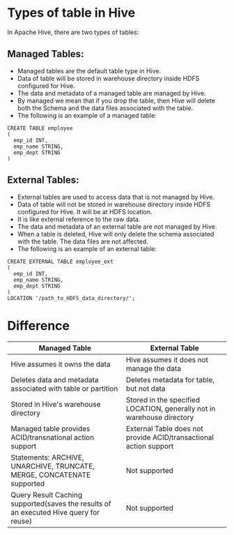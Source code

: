# Types of table in Hive
In Apache Hive, there are two types of tables:

## Managed Tables:
- Managed tables are the default table type in Hive. 
- Data of table will be stored in warehouse directory inside HDFS configured for Hive.
- The data and metadata of a managed table are managed by Hive. 
- By managed we mean that if you drop the table, then Hive will delete both the Schema and the data files associated with the table.
- The following is an example of a managed table:
```
CREATE TABLE employee
(
  emp_id INT,
  emp_name STRING,
  emp_dept STRING
)
```

## External Tables:
- External tables are used to access data that is not managed by Hive. 
- Data of table will not be stored in warehouse directory inside HDFS configured for Hive. It will be at HDFS location.
- It is like external reference to the raw data.
- The data and metadata of an external table are not managed by Hive. 
- When a table is deleted, Hive will only delete the schema associated with the table. The data files are not affected.
- The following is an example of an external table:
```
CREATE EXTERNAL TABLE employee_ext
(
  emp_id INT,
  emp_name STRING,
  emp_dept STRING
)
LOCATION '/path_to_HDFS_data_directory/';
```

# Difference

| Managed Table | External Table |
|---------------|----------------|
| Hive assumes it owns the data | Hive assumes it does not manage the data |
| Deletes data and metadata associated with table or partition | Deletes metadata for table, but not data |
| Stored in Hive's warehouse directory | Stored in the specified LOCATION, generally not in warehouse directory |
| Managed table provides ACID/transnational action support | External Table does not provide ACID/transactional action support |
| Statements: ARCHIVE, UNARCHIVE, TRUNCATE, MERGE, CONCATENATE supported | Not supported |
| Query Result Caching supported(saves the results of an executed Hive query for reuse) | Not supported |

